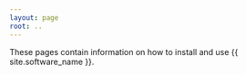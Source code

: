 ```yaml
---
layout: page
root: ..
---
```


These pages contain information on how to install and 
use {{ site.software_name }}.

